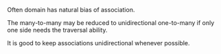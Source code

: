 Often domain has natural bias of association. 

The many-to-many may be reduced to unidirectional one-to-many if only one side needs the traversal ability.

It is good to keep associations unidirectional whenever possible.


